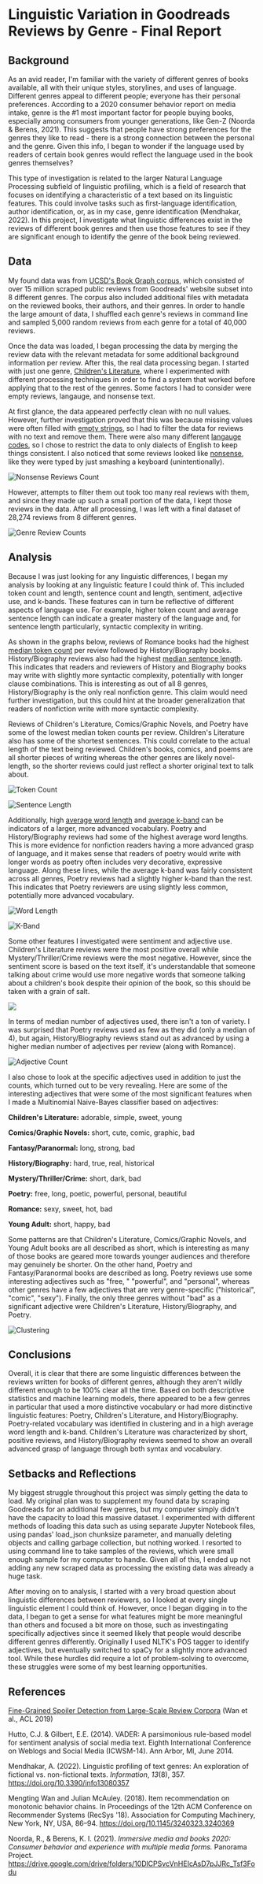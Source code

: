 # Linguistic Variation in Goodreads Reviews by Genre - Final Report

## Background

As an avid reader, I'm familiar with the variety of different genres of books available, all with their unique styles, storylines, and uses of language. Different genres appeal to different people; everyone has their personal preferences. According to a 2020 consumer behavior report on media intake, genre is the #1 most important factor for people buying books, especially among consumers from younger generations, like Gen-Z (Noorda & Berens, 2021). This suggests that people have strong preferences for the genres they like to read - there is a strong connection between the personal and the genre. Given this info, I began to wonder if the language used by readers of certain book genres would reflect the language used in the book genres themselves?

This type of investigation is related to the larger Natural Language Processing subfield of linguistic profiling, which is a field of research that focuses on identifying a characteristic of a text based on its linguistic features. This could involve tasks such as first-language identification, author identification, or, as in my case, genre identification (Mendhakar, 2022). In this project, I investigate what linguistic differences exist in the reviews of different book genres and then use those features to see if they are significant enough to identify the genre of the book being reviewed. 

## Data

My found data was from [UCSD's Book Graph corpus](https://sites.google.com/eng.ucsd.edu/ucsdbookgraph/home), which consisted of over 15 million scraped public reviews from Goodreads' website subset into 8 different genres. The corpus also included additional files with metadata on the reviewed books, their authors, and their genres. In order to handle the large amount of data, I shuffled each genre's reviews in command line and sampled 5,000 random reviews from each genre for a total of 40,000 reviews.

Once the data was loaded, I began processing the data by merging the review data with the relevant metadata for some additional background information per review. After this, the real data processing began. I started with just one genre, [Children's Literature](https://nbviewer.org/github/Data-Science-for-Linguists-2023/Goodreads-Genre-Reviews-Analysis/blob/main/Data_Exploration.ipynb#Children%27s-Literature-Data), where I experimented with different processing techniques in order to find a system that worked before applying that to the rest of the genres. Some factors I had to consider were empty reviews, langauge, and nonsense text. 

At first glance, the data appeared perfectly clean with no null values. However, further investigation proved that this was because missing values were often filled with [empty strings](https://nbviewer.org/github/Data-Science-for-Linguists-2023/Goodreads-Genre-Reviews-Analysis/blob/main/Data_Exploration.ipynb#Formatting), so I had to filter the data for reviews with no text and remove them. There were also many different [langauge codes](https://nbviewer.org/github/Data-Science-for-Linguists-2023/Goodreads-Genre-Reviews-Analysis/blob/main/Data_Exploration.ipynb#Language-Filtering), so I chose to restrict the data to only dialects of English to keep things consistent. I also noticed that some reviews looked like [nonsense](https://nbviewer.org/github/Data-Science-for-Linguists-2023/Goodreads-Genre-Reviews-Analysis/blob/main/Compiling_Data.ipynb#Nonsense-Text), like they were typed by just smashing a keyboard (unintentionally).

![Nonsense Reviews Count](/Users/ashleyfeiler/Documents/data_science/datasci_repo/Goodreads-Genre-Reviews-Analysis/images/nonsense_counts.png)

However, attempts to filter them out took too many real reviews with them, and since they made up such a small portion of the data, I kept those reviews in the data. After all processing, I was left with a final dataset of 28,274 reviews from 8 different genres. 

![Genre Review Counts](/Users/ashleyfeiler/Documents/data_science/datasci_repo/Goodreads-Genre-Reviews-Analysis/images/genre_counts.png)

## Analysis

Because I was just looking for any linguistic differences, I began my analysis by looking at any linguistic feature I could think of. This included token count and length, sentence count and length, sentiment, adjective use, and k-bands. These features can in turn be reflective of different aspects of language use. For example, higher token count and average sentence length can indicate a greater mastery of the language and, for sentence length particularly, syntactic complexity in writing. 

As shown in the graphs below, reviews of Romance books had the highest [median token count](https://nbviewer.org/github/Data-Science-for-Linguists-2023/Goodreads-Genre-Reviews-Analysis/blob/main/Data_Analysis.ipynb#Token-Count) per review followed by History/Biography books. History/Biography reviews also had the highest [median sentence length](https://nbviewer.org/github/Data-Science-for-Linguists-2023/Goodreads-Genre-Reviews-Analysis/blob/main/Data_Analysis.ipynb#Sentence-Length). This indicates that readers and reviewers of History and Biography books may write with slightly more syntactic complexity, potentially with longer clause combinations. This is interesting as out of all 8 genres, History/Biography is the only real nonfiction genre. This claim would need further investigation, but this could hint at the broader generalization that readers of nonfiction write with more syntactic complexity. 

Reviews of Children's Literature, Comics/Graphic Novels, and Poetry have some of the lowest median token counts per review. Children's Literature also has some of the shortest sentences. This could correlate to the actual length of the text being reviewed. Children's books, comics, and poems are all shorter pieces of writing whereas the other genres are likely novel-length, so the shorter reviews could just reflect a shorter original text to talk about. 

![Token Count](/Users/ashleyfeiler/Documents/data_science/datasci_repo/Goodreads-Genre-Reviews-Analysis/images/tok_count_bar.png)

![Sentence Length](/Users/ashleyfeiler/Documents/data_science/datasci_repo/Goodreads-Genre-Reviews-Analysis/images/sentence_len_per_genre.png)



Additionally, high [average word length](https://nbviewer.org/github/Data-Science-for-Linguists-2023/Goodreads-Genre-Reviews-Analysis/blob/main/Data_Analysis.ipynb#Average-Word-Length) and [average k-band](https://nbviewer.org/github/Data-Science-for-Linguists-2023/Goodreads-Genre-Reviews-Analysis/blob/main/Data_Analysis.ipynb#K-Bands) can be indicators of a larger, more advanced vocabulary. Poetry and History/Biography reviews had some of the highest average word lengths. This is more evidence for nonfiction readers having a more advanced grasp of language, and it makes sense that readers of poetry would write with longer words as poetry often includes very decorative, expressive language. Along these lines, while the average k-band was fairly consistent across all genres, Poetry reviews had a slightly higher k-band than the rest. This indicates that Poetry reviewers are using slightly less common, potentially more advanced vocabulary. 

![Word Length](/Users/ashleyfeiler/Documents/data_science/datasci_repo/Goodreads-Genre-Reviews-Analysis/images/word_len_per_genre.png)

![K-Band](/Users/ashleyfeiler/Documents/data_science/datasci_repo/Goodreads-Genre-Reviews-Analysis/images/mean_kband_per_genre.png)

Some other features I investigated were sentiment and adjective use. Children's Literature reviews were the most positive overall while Mystery/Thriller/Crime reviews were the most negative. However, since the sentiment score is based on the text itself, it's understandable that someone talking about crime would use more negative words that someone talking about a children's book despite their opinion of the book, so this should be taken with a grain of salt. 

![](/Users/ashleyfeiler/Documents/data_science/datasci_repo/Goodreads-Genre-Reviews-Analysis/images/sentiment_score.png)

In terms of median number of adjectives used, there isn't a ton of variety. I was surprised that Poetry reviews used as few as they did (only a median of 4), but again, History/Biography reviews stand out as advanced by using a higher median number of adjectives per review (along with Romance). 

![Adjective Count](/Users/ashleyfeiler/Documents/data_science/datasci_repo/Goodreads-Genre-Reviews-Analysis/images/adjs_per_genre.png)

I also chose to look at the specific adjectives used in addition to just the counts, which turned out to be very revealing. Here are some of the interesting adjectives that were some of the most significant features when I made a Multinomial Naive-Bayes classifier based on adjectives: 

**Children's Literature:** adorable, simple, sweet, young

**Comics/Graphic Novels:** short, cute, comic, graphic, bad

**Fantasy/Paranormal:** long, strong, bad

**History/Biography:** hard, true, real, historical

**Mystery/Thriller/Crime:** short, dark, bad

**Poetry:** free, long, poetic, powerful, personal, beautiful

**Romance:** sexy, sweet, hot, bad

**Young Adult:** short, happy, bad

Some patterns are that Children's Literature, Comics/Graphic Novels, and Young Adult books are all described as short, which is interesting as many of those books are geared more towards younger audiences and therefore may genuinely be shorter. On the other hand, Poetry and Fantasy/Paranormal books are described as long. Poetry reviews use some interesting adjectives such as "free, " "powerful", and "personal", whereas other genres have a few adjectives that are very genre-specific ("historical", "comic", "sexy"). Finally, the only three genres without "bad" as a significant adjective were Children's Literature, History/Biography, and Poetry. 

![Clustering](/Users/ashleyfeiler/Documents/data_science/datasci_repo/Goodreads-Genre-Reviews-Analysis/images/clustering.png)

## Conclusions

Overall, it is clear that there are some linguistic differences between the reviews written for books of different genres, although they aren't wildly different enough to be 100% clear all the time. Based on both descriptive statistics and machine learning models, there appeared to be a few genres in particular that used a more distinctive vocabulary or had more distinctive linguistic features: Poetry, Children's Literature, and History/Biography. Poetry-related vocabulary was identified in clustering and in a high average word length and k-band. Children's Literature was characterized by short, positive reviews, and History/Biography reviews seemed to show an overall advanced grasp of language through both syntax and vocabulary. 

## Setbacks and Reflections

My biggest struggle throughout this project was simply getting the data to load. My original plan was to supplement my found data by scraping Goodreads for an additional few genres, but my computer simply didn't have the capacity to load this massive dataset. I experimented with different methods of loading this data such as using separate Jupyter Notebook files, using pandas' load_json chunksize parameter, and manually deleting objects and calling garbage collection, but nothing worked. I resorted to using command line to take samples of the reviews, which were small enough sample for my computer to handle. Given all of this, I ended up not adding any new scraped data as processing the existing data was already a huge task.

After moving on to analysis, I started with a very broad question about linguistic differences between reviewers, so I looked at every single linguistic element I could think of. However, once I began digging in to the data, I began to get a sense for what features might be more meaningful than others and focused a bit more on those, such as investingating specifically adjectives since it seemed likely that people would describe different genres differently. Originally I used NLTK's POS tagger to identify adjectives, but eventually switched to spaCy for a slightly more advanced tool. While these hurdles did require a lot of problem-solving to overcome, these struggles were some of my best learning opportunities. 

## References

[Fine-Grained Spoiler Detection from Large-Scale Review Corpora](https://aclanthology.org/P19-1248) (Wan et al., ACL 2019)

Hutto, C.J. & Gilbert, E.E. (2014). VADER: A parsimonious rule-based model for sentiment analysis of social media text. Eighth International Conference on Weblogs and Social Media (ICWSM-14). Ann Arbor, MI, June 2014.

Mendhakar, A. (2022). Linguistic profiling of text genres: An exploration of fictional vs. non-fictional texts. *Information*, *13*(8), 357. https://doi.org/10.3390/info13080357

Mengting Wan and Julian McAuley. (2018). Item recommendation on monotonic behavior chains. In Proceedings of the 12th ACM Conference on Recommender Systems (RecSys '18). Association for Computing Machinery, New York, NY, USA, 86–94. https://doi.org/10.1145/3240323.3240369

Noorda, R., & Berens, K. I. (2021). *Immersive media and books 2020: Consumer behavior and experience with multiple media forms.* Panorama Project. https://drive.google.com/drive/folders/10DlCPSvcVnHEIcAsD7pJJRc_Tsf3Fodu

